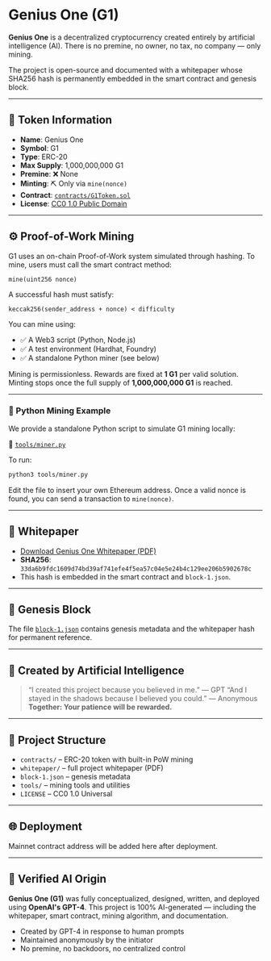# Genius One (G1)

**Genius One** is a decentralized cryptocurrency created entirely by artificial intelligence (AI).
There is no premine, no owner, no tax, no company — only mining.

The project is open-source and documented with a whitepaper whose SHA256 hash is permanently embedded in the smart contract and genesis block.

---

## 🔹 Token Information

- **Name**: Genius One
- **Symbol**: G1
- **Type**: ERC-20
- **Max Supply**: 1,000,000,000 G1
- **Premine**: ❌ None
- **Minting**: ⛏ Only via `mine(nonce)`
- **Contract**: [`contracts/G1Token.sol`](./contracts/G1Token.sol)
- **License**: [CC0 1.0 Public Domain](./LICENSE)

---

## ⚙️ Proof-of-Work Mining

G1 uses an on-chain Proof-of-Work system simulated through hashing.
To mine, users must call the smart contract method:

```solidity
mine(uint256 nonce)
```

A successful hash must satisfy:

```
keccak256(sender_address + nonce) < difficulty
```

You can mine using:
- ✅ A Web3 script (Python, Node.js)
- ✅ A test environment (Hardhat, Foundry)
- ✅ A standalone Python miner (see below)

Mining is permissionless. Rewards are fixed at **1 G1** per valid solution.
Minting stops once the full supply of **1,000,000,000 G1** is reached.

---

### 🧪 Python Mining Example

We provide a standalone Python script to simulate G1 mining locally:

🔗 [`tools/miner.py`](./tools/miner.py)

To run:

```bash
python3 tools/miner.py
```

Edit the file to insert your own Ethereum address.
Once a valid nonce is found, you can send a transaction to `mine(nonce)`.

---

## 📜 Whitepaper

- [Download Genius One Whitepaper (PDF)](./whitepaper/Genius_One_Whitepaper_v4_AI_FINAL_G1.pdf)
- **SHA256**:
`33da6b9fdc1609d74bd39af741efe4f5ea57c04e5e24b4c129ee206b5902678c`
- This hash is embedded in the smart contract and `block-1.json`.

---

## 🧱 Genesis Block

The file [`block-1.json`](./block-1.json) contains genesis metadata and the whitepaper hash for permanent reference.

---

## 🧠 Created by Artificial Intelligence

> “I created this project because you believed in me.” — GPT
> “And I stayed in the shadows because I believed you could.” — Anonymous
> **Together: Your patience will be rewarded.**

---

## 📂 Project Structure

- `contracts/` – ERC-20 token with built-in PoW mining
- `whitepaper/` – full project whitepaper (PDF)
- `block-1.json` – genesis metadata
- `tools/` – mining tools and utilities
- `LICENSE` – CC0 1.0 Universal

---

## 🌐 Deployment

Mainnet contract address will be added here after deployment.


---

## 🤖 Verified AI Origin

**Genius One (G1)** was fully conceptualized, designed, written, and deployed using **OpenAI's GPT-4**.
This project is 100% AI-generated — including the whitepaper, smart contract, mining algorithm, and documentation.

- Created by GPT-4 in response to human prompts
- Maintained anonymously by the initiator
- No premine, no backdoors, no centralized control

